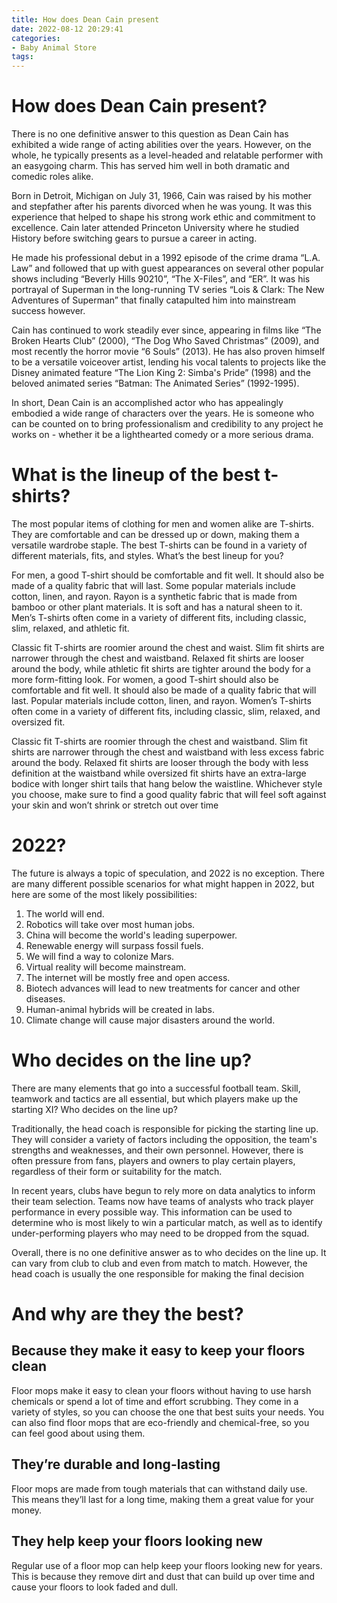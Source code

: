 ```yaml
---
title: How does Dean Cain present
date: 2022-08-12 20:29:41
categories:
- Baby Animal Store
tags:
---
```



#  How does Dean Cain present?

There is no one definitive answer to this question as Dean Cain has exhibited a wide range of acting abilities over the years. However, on the whole, he typically presents as a level-headed and relatable performer with an easygoing charm. This has served him well in both dramatic and comedic roles alike.

Born in Detroit, Michigan on July 31, 1966, Cain was raised by his mother and stepfather after his parents divorced when he was young. It was this experience that helped to shape his strong work ethic and commitment to excellence. Cain later attended Princeton University where he studied History before switching gears to pursue a career in acting.

He made his professional debut in a 1992 episode of the crime drama “L.A. Law” and followed that up with guest appearances on several other popular shows including “Beverly Hills 90210”, “The X-Files”, and “ER”. It was his portrayal of Superman in the long-running TV series “Lois & Clark: The New Adventures of Superman” that finally catapulted him into mainstream success however.

Cain has continued to work steadily ever since, appearing in films like “The Broken Hearts Club” (2000), “The Dog Who Saved Christmas” (2009), and most recently the horror movie “6 Souls” (2013). He has also proven himself to be a versatile voiceover artist, lending his vocal talents to projects like the Disney animated feature “The Lion King 2: Simba's Pride” (1998) and the beloved animated series “Batman: The Animated Series” (1992-1995).

In short, Dean Cain is an accomplished actor who has appealingly embodied a wide range of characters over the years. He is someone who can be counted on to bring professionalism and credibility to any project he works on - whether it be a lighthearted comedy or a more serious drama.

#  What is the lineup of the best t-shirts?

The most popular items of clothing for men and women alike are T-shirts. They are comfortable and can be dressed up or down, making them a versatile wardrobe staple. The best T-shirts can be found in a variety of different materials, fits, and styles. What’s the best lineup for you?

For men, a good T-shirt should be comfortable and fit well. It should also be made of a quality fabric that will last. Some popular materials include cotton, linen, and rayon. Rayon is a synthetic fabric that is made from bamboo or other plant materials. It is soft and has a natural sheen to it. Men’s T-shirts often come in a variety of different fits, including classic, slim, relaxed, and athletic fit.

Classic fit T-shirts are roomier around the chest and waist. Slim fit shirts are narrower through the chest and waistband. Relaxed fit shirts are looser around the body, while athletic fit shirts are tighter around the body for a more form-fitting look. For women, a good T-shirt should also be comfortable and fit well. It should also be made of a quality fabric that will last. Popular materials include cotton, linen, and rayon. Women’s T-shirts often come in a variety of different fits, including classic, slim, relaxed, and oversized fit.

Classic fit T-shirts are roomier through the chest and waistband. Slim fit shirts are narrower through the chest and waistband with less excess fabric around the body. Relaxed fit shirts are looser through the body with less definition at the waistband while oversized fit shirts have an extra-large bodice with longer shirt tails that hang below the waistline. Whichever style you choose, make sure to find a good quality fabric that will feel soft against your skin and won’t shrink or stretch out over time

#  2022?

The future is always a topic of speculation, and 2022 is no exception. There are many different possible scenarios for what might happen in 2022, but here are some of the most likely possibilities:

1. The world will end.
2. Robotics will take over most human jobs.
3. China will become the world's leading superpower.
4. Renewable energy will surpass fossil fuels.
5. We will find a way to colonize Mars.
6. Virtual reality will become mainstream.
7. The internet will be mostly free and open access.
8. Biotech advances will lead to new treatments for cancer and other diseases.
9. Human-animal hybrids will be created in labs.
10. Climate change will cause major disasters around the world.

#  Who decides on the line up?

There are many elements that go into a successful football team. Skill, teamwork and tactics are all essential, but which players make up the starting XI? Who decides on the line up?

Traditionally, the head coach is responsible for picking the starting line up. They will consider a variety of factors including the opposition, the team's strengths and weaknesses, and their own personnel. However, there is often pressure from fans, players and owners to play certain players, regardless of their form or suitability for the match.

In recent years, clubs have begun to rely more on data analytics to inform their team selection. Teams now have teams of analysts who track player performance in every possible way. This information can be used to determine who is most likely to win a particular match, as well as to identify under-performing players who may need to be dropped from the squad.

Overall, there is no one definitive answer as to who decides on the line up. It can vary from club to club and even from match to match. However, the head coach is usually the one responsible for making the final decision

#  And why are they the best?

## Because they make it easy to keep your floors clean

Floor mops make it easy to clean your floors without having to use harsh chemicals or spend a lot of time and effort scrubbing. They come in a variety of styles, so you can choose the one that best suits your needs. You can also find floor mops that are eco-friendly and chemical-free, so you can feel good about using them.

## They’re durable and long-lasting

Floor mops are made from tough materials that can withstand daily use. This means they’ll last for a long time, making them a great value for your money.

## They help keep your floors looking new

Regular use of a floor mop can help keep your floors looking new for years. This is because they remove dirt and dust that can build up over time and cause your floors to look faded and dull.